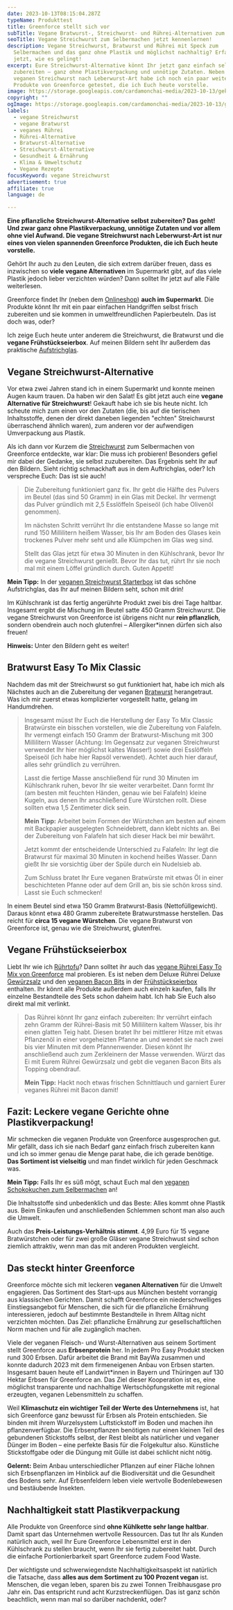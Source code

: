 ```yaml
---
date: 2023-10-13T08:15:04.287Z
typeName: Produkttest
title: Greenforce stellt sich vor
subTitle: Vegane Bratwurst-, Streichwurst- und Rührei-Alternativen zum Selbermachen
seoTitle: Vegane Streichwurst zum Selbermachen jetzt kennenlernen!
description: Vegane Streichwurst, Bratwurst und Rührei mit Speck zum
  Selbermachen und das ganz ohne Plastik und möglichst nachhaltig? Erfahrt
  jetzt, wie es gelingt!
excerpt: Eure Streichwurst-Alternative könnt Ihr jetzt ganz einfach selbst
  zubereiten – ganz ohne Plastikverpackung und unnötige Zutaten. Neben der
  veganen Streichwurst nach Leberwurst-Art habe ich noch ein paar weitere
  Produkte von Greenforce getestet, die ich Euch heute vorstelle.
image: https://storage.googleapis.com/cardamonchai-media/2023-10-13/gekochte-erdnuesse-30-jpg-imagine-f8f8f8_b59f7b_1024_768/640.webp
copyright: ""
ogImage: https://storage.googleapis.com/cardamonchai-media/2023-10-13/greenforce-og-jpeg-imagine-081818_896d51_1200_630/640.webp
labels:
  - vegane Streichwurst
  - vegane Bratwurst
  - veganes Rührei
  - Rührei-Alternative
  - Bratwurst-Alternative
  - Streichwurst-Alternative
  - Gesundheit & Ernährung
  - Klima & Umweltschutz
  - Vegane Rezepte
focusKeyword: vegane Streichwurst
advertisement: true
affiliate: true
language: de

---
```


**Eine pflanzliche Streichwurst-Alternative selbst zubereiten? Das geht! Und zwar ganz ohne Plastikverpackung, unnötige Zutaten und vor allem ohne viel Aufwand. Die vegane Streichwurst nach Leberwurst-Art ist nur eines von vielen spannenden Greenforce Produkten, die ich Euch heute vorstelle.**

Gehört Ihr auch zu den Leuten, die sich extrem darüber freuen, dass es inzwischen so **viele vegane Alternativen** im Supermarkt gibt, auf das viele Plastik jedoch lieber verzichten würden? Dann solltet Ihr jetzt auf alle Fälle weiterlesen.

Greenforce findet Ihr (neben dem [Onlineshop](https://tidd.ly/3rOvCj4)) **auch im Supermarkt**. Die Produkte könnt Ihr mit ein paar einfachen Handgriffen selbst frisch zubereiten und sie kommen in umweltfreundlichen Papierbeuteln. Das ist doch was, oder?

Ich zeige Euch heute unter anderem die Streichwurst, die Bratwurst und die **vegane Frühstückseierbox**. Auf meinen Bildern seht Ihr außerdem das praktische [Aufstrichglas](https://tidd.ly/46spD2B).

## Vegane Streichwurst-Alternative

Vor etwa zwei Jahren stand ich in einem Supermarkt und konnte meinen Augen kaum trauen. Da haben wir den Salat! Es gibt jetzt auch eine **vegane Alternative für Streichwurst**! Gekauft habe ich sie bis heute nicht. Ich scheute mich zum einen vor den Zutaten (die, bis auf die tierischen Inhaltsstoffe, denen der direkt daneben liegenden "echten" Streichwurst überraschend ähnlich waren), zum anderen vor der aufwendigen Umverpackung aus Plastik.

Als ich dann vor Kurzem die [Streichwurst](https://tidd.ly/45ovm8c) zum Selbermachen von Greenforce entdeckte, war klar: Die muss ich probieren! Besonders gefiel mir dabei der Gedanke, sie selbst zuzubereiten. Das Ergebnis seht Ihr auf den Bildern. Sieht richtig schmackhaft aus in dem Auftrichglas, oder? Ich verspreche Euch: Das ist sie auch!

> Die Zubereitung funktioniert ganz fix. Ihr gebt die Hälfte des Pulvers im Beutel (das sind 50 Gramm) in ein Glas mit Deckel. Ihr vermengt das Pulver gründlich mit 2,5 Esslöffeln Speiseöl (ich habe Olivenöl genommen).
>
> Im nächsten Schritt verrührt Ihr die entstandene Masse so lange mit rund 150 Millilitern heißem Wasser, bis Ihr am Boden des Glases kein trockenes Pulver mehr seht und alle Klümpchen im Glas weg sind.
>
> Stellt das Glas jetzt für etwa 30 Minuten in den Kühlschrank, bevor Ihr die vegane Streichwurst genießt. Bevor Ihr das tut, rührt Ihr sie noch mal mit einem Löffel gründlich durch. Guten Appetit!

**Mein Tipp:** In der [veganen Streichwurst Starterbox](https://tidd.ly/3LZekXA) ist das schöne Aufstrichglas, das Ihr auf meinen Bildern seht, schon mit drin!

Im Kühlschrank ist das fertig angerührte Produkt zwei bis drei Tage haltbar. Insgesamt ergibt die Mischung im Beutel satte 450 Gramm Streichwurst. Die vegane Streichwurst von Greenforce ist übrigens nicht nur **rein pflanzlich**, sondern obendrein auch noch glutenfrei – Allergiker\*innen dürfen sich also freuen!

**Hinweis:** Unter den Bildern geht es weiter!

<Gallery name="vegane-streichwurst-1" />

## Bratwurst Easy To Mix Classic

Nachdem das mit der Streichwurst so gut funktioniert hat, habe ich mich als Nächstes auch an die Zubereitung der veganen [Bratwurst](https://tidd.ly/3rPperT) herangetraut. Was ich mir zuerst etwas komplizierter vorgestellt hatte, gelang im Handumdrehen.

> Insgesamt müsst Ihr Euch die Herstellung der Easy To Mix Classic Bratwürste ein bisschen vorstellen, wie die Zubereitung von Falafeln. Ihr vermengt einfach 150 Gramm der Bratwurst-Mischung mit 300 Millilitern Wasser (Achtung: Im Gegensatz zur veganen Streichwurst verwendet Ihr hier möglichst kaltes Wasser!) sowie drei Esslöffeln Speiseöl (ich habe hier Rapsöl verwendet). Achtet auch hier darauf, alles sehr gründlich zu verrühren.
>
> Lasst die fertige Masse anschließend für rund 30 Minuten im Kühlschrank ruhen, bevor Ihr sie weiter verarbeitet. Dann formt Ihr (am besten mit feuchten Händen, genau wie bei Falafeln) kleine Kugeln, aus denen Ihr anschließend Eure Würstchen rollt. Diese sollten etwa 1,5 Zentimeter dick sein.
>
> **Mein Tipp:** Arbeitet beim Formen der Würstchen am besten auf einem mit Backpapier ausgelegten Schneidebrett, dann klebt nichts an. Bei der Zubereitung von Falafeln hat sich dieser Hack bei mir bewährt.
>
> Jetzt kommt der entscheidende Unterschied zu Falafeln: Ihr legt die Bratwurst für maximal 30 Minuten in kochend heißes Wasser. Dann gießt Ihr sie vorsichtig über der Spüle durch ein Nudelsieb ab.
>
> Zum Schluss bratet Ihr Eure veganen Bratwürste mit etwas Öl in einer beschichteten Pfanne oder auf dem Grill an, bis sie schön kross sind. Lasst sie Euch schmecken!

In einem Beutel sind etwa 150 Gramm Bratwurst-Basis (Nettofüllgewicht). Daraus könnt etwa 480 Gramm zubereitete Bratwurstmasse herstellen. Das reicht für **circa 15 vegane Würstchen**. Die vegane Bratwurst von Greenforce ist, genau wie die Streichwurst, glutenfrei.

## Vegane Frühstückseierbox

Liebt Ihr wie ich [Rührtofu](/2017/10/ruehrtofu-vegan-herzhaft-und-lecker/)? Dann solltet ihr auch das [vegane Rührei Easy To Mix von Greenforce](https://tidd.ly/48TjiyQ) mal probieren. Es ist neben dem Deluxe Rührei Deluxe [Gewürzsalz](https://tidd.ly/45vBdZw) und den [veganen Bacon Bits](https://tidd.ly/45x2jzc) in der [Frühstückseierbox](https://tidd.ly/3ZQBULP) enthalten. Ihr könnt alle Produkte außerdem auch einzeln kaufen, falls Ihr einzelne Bestandteile des Sets schon daheim habt. Ich hab Sie Euch also direkt mal mit verlinkt.

> Das Rührei könnt Ihr ganz einfach zubereiten: Ihr verrührt einfach zehn Gramm der Rührei-Basis mit 50 Millilitern kaltem Wasser, bis ihr einen glatten Teig habt. Diesen bratet Ihr bei mittlerer Hitze mit etwas Pflanzenöl in einer vorgeheizten Pfanne an und wendet sie nach zwei bis vier Minuten mit dem Pfannenwender. Diesen könnt Ihr anschließend auch zum Zerkleinern der Masse verwenden. Würzt das Ei mit Eurem Rührei Gewürzsalz und gebt die veganen Bacon Bits als Topping obendrauf.
>
> **Mein Tipp:** Hackt noch etwas frischen Schnittlauch und garniert Eurer veganes Rührei mit Bacon damit!

## Fazit: Leckere vegane Gerichte ohne Plastikverpackung!

Mir schmecken die veganen Produkte von Greenforce ausgesprochen gut. Mir gefällt, dass ich sie nach Bedarf ganz einfach frisch zubereiten kann und ich so immer genau die Menge parat habe, die ich gerade benötige. **Das Sortiment ist vielseitig** und man findet wirklich für jeden Geschmack was.

**Mein Tipp:** Falls Ihr es süß mögt, schaut Euch mal den [veganen Schokokuchen zum Selbermachen](https://tidd.ly/3txcOpf) an!

Die Inhaltsstoffe sind unbedenklich und das Beste: Alles kommt ohne Plastik aus. Beim Einkaufen und anschließenden Schlemmen schont man also auch die Umwelt.

Auch das **Preis-Leistungs-Verhältnis stimmt**. 4,99 Euro für 15 vegane Bratwürstchen oder für zwei große Gläser vegane Streichwust sind schon ziemlich attraktiv, wenn man das mit anderen Produkten vergleicht.

## Das steckt hinter Greenforce

Greenforce möchte sich mit leckeren **veganen Alternativen** für die Umwelt engagieren. Das Sortiment des Start-ups aus München besteht vorrangig aus klassischen Gerichten. Damit schafft Greenforce ein niederschwelliges Einstiegsangebot für Menschen, die sich für die pflanzliche Ernährung interessieren, jedoch auf bestimmte Bestandteile in Ihrem Alltag nicht verzichten möchten. Das Ziel: pflanzliche Ernährung zur gesellschaftlichen Norm machen und für alle zugänglich machen.

Viele der veganen Fleisch- und Wurst-Alternativen aus seinem Sortiment stellt Greenforce aus **Erbsenprotein** her. In jedem Pro Easy Produkt stecken rund 300 Erbsen. Dafür arbeitet die Brand mit BayWa zusammen und konnte dadurch 2023 mit dem firmeneigenen Anbau von Erbsen starten. Insgesamt bauen heute elf Landwirt\*innen in Bayern und Thüringen auf 130 Hektar Erbsen für Greenforce an. Das Ziel dieser Kooperation ist es, eine möglichst transparente und nachhaltige Wertschöpfungskette mit regional erzeugten, veganen Lebensmitteln zu schaffen.

Weil **Klimaschutz ein wichtiger Teil der Werte des Unternehmens** ist, hat sich Greenforce ganz bewusst für Erbsen als Protein entschieden. Sie binden mit ihrem Wurzelsystem Luftstickstoff im Boden und machen ihn pflanzenverfügbar. Die Erbsenpflanzen benötigen nur einen kleinen Teil des gebundenen Stickstoffs selbst, der Rest bleibt als natürlicher und veganer Dünger im Boden – eine perfekte Basis für die Folgekultur also. Künstliche Stickstoffgabe oder die Düngung mit Gülle ist dabei schlicht nicht nötig.

**Gelernt:** Beim Anbau unterschiedlicher Pflanzen auf einer Fläche lohnen sich Erbsenpflanzen im Hinblick auf die Biodiversität und die Gesundheit des Bodens sehr. Auf Erbsenfeldern leben viele wertvolle Bodenlebewesen und bestäubende Insekten.

## Nachhaltigkeit statt Plastikverpackung

Alle Produkte von Greenforce sind **ohne Kühlkette sehr lange haltbar**. Damit spart das Unternehmen wertvolle Ressourcen. Das tut Ihr als Kunden natürlich auch, weil Ihr Eure Greenforce Lebensmittel erst in den Kühlschrank zu stellen braucht, wenn Ihr sie fertig zubereitet habt. Durch die einfache Portionierbarkeit spart Greenforce zudem Food Waste.

Der wichtigste und schwerwiegendste Nachhaltigkeitsaspekt ist natürlich die Tatsache, dass **alles aus dem Sortiment zu 100 Prozent vegan** ist. Menschen, die vegan leben, sparen bis zu zwei Tonnen Treibhausgase pro Jahr ein. Das entspricht rund acht Kurzstreckenflügen. Das ist ganz schön beachtlich, wenn man mal so darüber nachdenkt, oder?

<Gallery name="vegane-streichwurst-2" />
